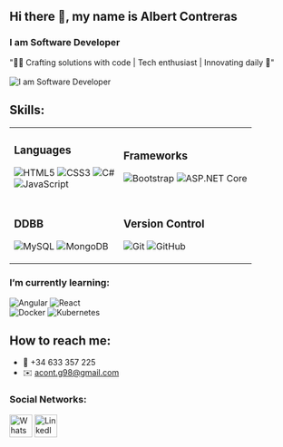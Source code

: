 ## Hi there 👋, my name is Albert Contreras
### **I am Software Developer**
"👨‍💻 Crafting solutions with code | Tech enthusiast | Innovating daily 🚀"<br><br>
![I am Software Developer](https://media.licdn.com/dms/image/D4D16AQGi4cCndmbLHQ/profile-displaybackgroundimage-shrink_350_1400/0/1715430108925?e=1720656000&v=beta&t=mbHoYR7F0AJbV5gQg859kssZ4iSAj3mHbDN7aaCfn5o)

## Skills:
<table>
  <tr>
    <td>
      <h3>Languages</h3>
      <p>
        <img src="https://img.shields.io/badge/html5-%23E34F26.svg?style=for-the-badge&logo=html5&logoColor=white" alt="HTML5">
        <img src="https://img.shields.io/badge/css3-%231572B6.svg?style=for-the-badge&logo=css3&logoColor=white" alt="CSS3">
        <img src="https://img.shields.io/badge/c%23-%239E559A.svg?style=for-the-badge&logo=csharp&logoColor=white" alt="C#"><br>
        <img src="https://img.shields.io/badge/javascript-%23323330.svg?style=for-the-badge&logo=javascript&logoColor=%23F7DF1E" alt="JavaScript">
      </p>
    </td>
    <td>
      <h3>Frameworks</h3>
      <p>
        <img src="https://img.shields.io/badge/bootstrap-%238511FA.svg?style=for-the-badge&logo=bootstrap&logoColor=white" alt="Bootstrap">
        <img src="https://img.shields.io/badge/ASP.NET%20Core-%239E559A.svg?style=for-the-badge&logo=.net&logoColor=white" alt="ASP.NET Core">
      </p>
    </td>
  </tr>
  <tr>
    <td>
      <h3>DDBB</h3>
      <p>
        <img src="https://img.shields.io/badge/mysql-4479A1.svg?style=for-the-badge&logo=mysql&logoColor=white" alt="MySQL">
        <img src="https://img.shields.io/badge/MongoDB-%234ea94b.svg?style=for-the-badge&logo=mongodb&logoColor=white" alt="MongoDB">
      </p>
    </td>
    <td>
      <h3>Version Control</h3>
      <p>
        <img src="https://img.shields.io/badge/git-%23F05033.svg?style=for-the-badge&logo=git&logoColor=white" alt="Git">
        <img src="https://img.shields.io/badge/github-%23121011.svg?style=for-the-badge&logo=github&logoColor=white" alt="GitHub">
      </p>
    </td>
  </tr>
</table>

### I’m currently learning:
![Angular](https://img.shields.io/badge/Angular-DD0031.svg?style=for-the-badge&logo=angular&logoColor=white)
![React](https://img.shields.io/badge/React-20232A.svg?style=for-the-badge&logo=react&logoColor=61DAFB)<br>
![Docker](https://img.shields.io/badge/Docker-2496ED.svg?style=for-the-badge&logo=docker&logoColor=white)
![Kubernetes](https://img.shields.io/badge/Kubernetes-326CE5.svg?style=for-the-badge&logo=kubernetes&logoColor=white)


## How to reach me:
- 📱 +34 633 357 225
- ✉️ acont.g98@gmail.com

### Social Networks:
[<img src='https://img.icons8.com/color/48/000000/whatsapp.png' alt='WhatsApp' height='40'>](https://wa.me/633357225) 
[<img src='https://img.icons8.com/fluent/48/000000/linkedin.png' alt='LinkedIn' height='40'>](https://linkedin.com/in/albert-contreras-g)

